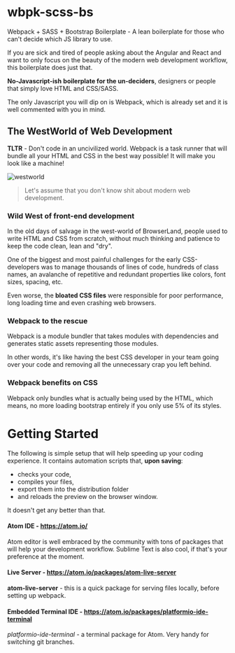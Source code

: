 # wbpk-scss-bs
Webpack + SASS + Bootstrap Boilerplate - A lean boilerplate for those who can't decide which JS library to use.

If you are sick and tired of people asking about the Angular and React and want to only focus on the beauty of the modern web development workflow, this boilerplate does just that.

**No-Javascript-ish** **boilerplate for the un-deciders**, designers or people that simply love HTML and CSS/SASS.

The only Javascript you will dip on is Webpack, which is already set and it is well commented with you in mind.

## The WestWorld of Web Development

**TLTR** - Don't code in an uncivilized world. Webpack is a task runner that will bundle all your HTML and CSS in the best way possible! It will make you look like a machine!

![westworld](http://i.imgur.com/1t9wF7m.jpg?1)

>Let's assume that you don't know shit about modern web development.

### Wild West of front-end development

In the old days of salvage in the west-world of BrowserLand, people used to write HTML and CSS from scratch, without much thinking and patience to keep the code clean, lean and "dry".

One of the biggest and most painful challenges for the early CSS-developers was to manage thousands of lines of code, hundreds of class names, an avalanche of repetitive and redundant properties like colors, font sizes, spacing, etc.

Even worse, the **bloated CSS files** were responsible for poor performance, long loading time and even crashing web browsers.  

### Webpack to the rescue

Webpack is a module bundler that takes modules with dependencies and generates static assets representing those modules.

In other words, it's like having the best CSS developer in your team going over your code and removing all the unnecessary crap you left behind.

### Webpack benefits on CSS
Webpack only bundles what is actually being used by the HTML, which means, no more loading bootstrap entirely if you only use 5% of its styles.


# Getting Started
The following is simple setup that will help speeding up your coding experience. It contains automation scripts that, **upon saving**:
- checks your code,
- compiles your files,
- export them into the distribution folder
- and reloads the preview on the browser window.

It doesn't get any better than that.

#### Atom IDE - https://atom.io/
Atom editor is well embraced by the community with tons of packages that will help your development workflow. Sublime Text is also cool, if that's your preference at the moment.

#### Live Server - https://atom.io/packages/atom-live-server
**atom-live-server** - this is a quick package for serving files locally, before setting up webpack.

#### Embedded Terminal IDE - https://atom.io/packages/platformio-ide-terminal

*platformio-ide-terminal* - a terminal package for Atom. Very handy for switching git branches.
